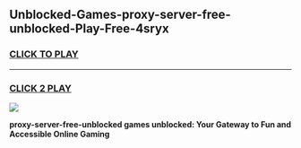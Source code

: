 
## Unblocked-Games-proxy-server-free-unblocked-Play-Free-4sryx
<h3>
<a href="https://premium76.site?title=proxy-server-free-unblocked&ref=10A">CLICK TO PLAY</a></h3>
<hr>

<h3>
<a href="https://premium76.site?title=proxy-server-free-unblocked&ref=10A">CLICK 2 PLAY</a>
  
</h3>

<a href="https://premium76.site?title=proxy-server-free-unblocked&ref=10A"><img src="https://clearcache.store/games.png"></a>


**proxy-server-free-unblocked games unblocked: Your Gateway to Fun and Accessible Online Gaming**
